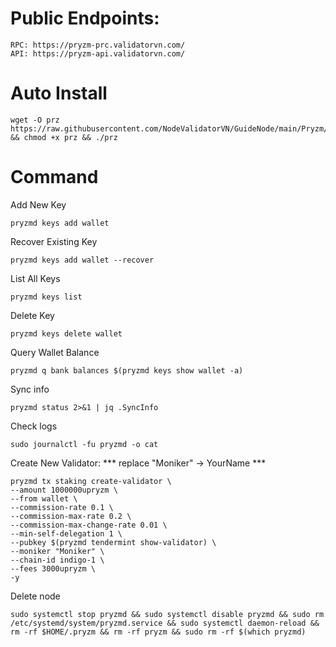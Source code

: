 # Public Endpoints:

    RPC: https://pryzm-prc.validatorvn.com/
    API: https://pryzm-api.validatorvn.com/

# Auto Install

    wget -O prz https://raw.githubusercontent.com/NodeValidatorVN/GuideNode/main/Pryzm/prz && chmod +x prz && ./prz

# Command

Add New Key

    pryzmd keys add wallet

Recover Existing Key

    pryzmd keys add wallet --recover

List All Keys

    pryzmd keys list

Delete Key

    pryzmd keys delete wallet

Query Wallet Balance

    pryzmd q bank balances $(pryzmd keys show wallet -a)

Sync info

    pryzmd status 2>&1 | jq .SyncInfo

Check logs

    sudo journalctl -fu pryzmd -o cat

Create New Validator: *** replace "Moniker" -> YourName ***

    pryzmd tx staking create-validator \
    --amount 1000000upryzm \
    --from wallet \
    --commission-rate 0.1 \
    --commission-max-rate 0.2 \
    --commission-max-change-rate 0.01 \
    --min-self-delegation 1 \
    --pubkey $(pryzmd tendermint show-validator) \
    --moniker "Moniker" \
    --chain-id indigo-1 \
    --fees 3000upryzm \
    -y

Delete node

    sudo systemctl stop pryzmd && sudo systemctl disable pryzmd && sudo rm /etc/systemd/system/pryzmd.service && sudo systemctl daemon-reload && rm -rf $HOME/.pryzm && rm -rf pryzm && sudo rm -rf $(which pryzmd)

